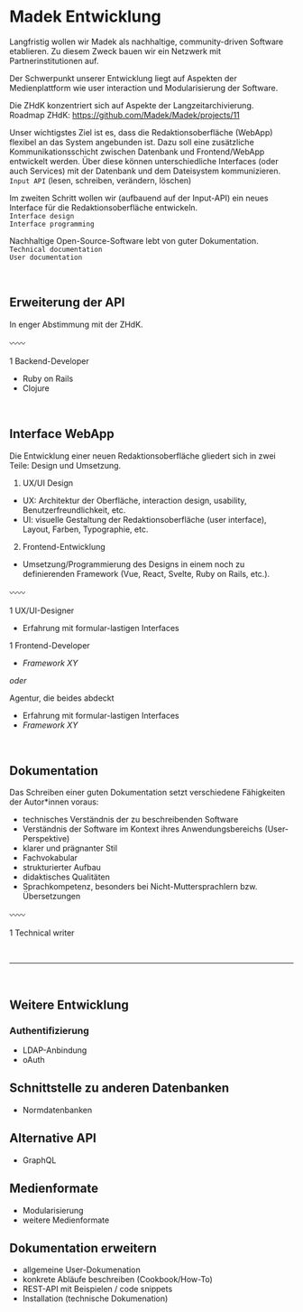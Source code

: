 # Madek Entwicklung

Langfristig wollen wir Madek als nachhaltige, community-driven Software etablieren. Zu diesem Zweck bauen wir ein Netzwerk mit Partnerinstitutionen auf.  

Der Schwerpunkt unserer Entwicklung liegt auf Aspekten der Medienplattform wie user interaction und Modularisierung der Software.  

Die ZHdK konzentriert sich auf Aspekte der Langzeitarchivierung.  
Roadmap ZHdK: https://github.com/Madek/Madek/projects/11

Unser wichtigstes Ziel ist es, dass die Redaktionsoberfläche (WebApp) flexibel an das System angebunden ist. Dazu soll eine zusätzliche Kommunikationsschicht zwischen Datenbank und Frontend/WebApp entwickelt werden. Über diese können unterschiedliche Interfaces (oder auch Services) mit der Datenbank und dem Dateisystem kommunizieren.  
`Input API` (lesen, schreiben, verändern, löschen)

Im zweiten Schritt wollen wir (aufbauend auf der Input-API) ein neues Interface für die Redaktionsoberfläche entwickeln.  
`Interface design`  
`Interface programming`

Nachhaltige Open-Source-Software lebt von guter Dokumentation.  
`Technical documentation`  
`User documentation`

&nbsp; 

## Erweiterung der API

In enger Abstimmung mit der ZHdK. 

:wavy_dash::wavy_dash:

1 Backend-Developer
- Ruby on Rails
- Clojure

&nbsp; 

## Interface WebApp

Die Entwicklung einer neuen Redaktionsoberfläche gliedert sich in zwei Teile: Design und Umsetzung.

1. UX/UI Design
- UX: Architektur der Oberfläche, interaction design, usability, Benutzerfreundlichkeit, etc.
- UI: visuelle Gestaltung der Redaktionsoberfläche (user interface), Layout, Farben, Typographie, etc.

2. Frontend-Entwicklung
- Umsetzung/Programmierung des Designs in einem noch zu definierenden Framework (Vue, React, Svelte, Ruby on Rails, etc.).


:wavy_dash::wavy_dash:

1 UX/UI-Designer  
- Erfahrung mit formular-lastigen Interfaces

1 Frontend-Developer  
- *Framework XY*

*oder*  

Agentur, die beides abdeckt
- Erfahrung mit formular-lastigen Interfaces
- *Framework XY*

&nbsp; 

## Dokumentation

Das Schreiben einer guten Dokumentation setzt verschiedene Fähigkeiten der Autor*innen voraus:
- technisches Verständnis der zu beschreibenden Software
- Verständnis der Software im Kontext ihres Anwendungsbereichs (User-Perspektive)
- klarer und prägnanter Stil
- Fachvokabular
- strukturierter Aufbau
- didaktisches Qualitäten
- Sprachkompetenz, besonders bei Nicht-Muttersprachlern bzw. Übersetzungen

:wavy_dash::wavy_dash:

1 Technical writer

&nbsp;

---

&nbsp;

## Weitere Entwicklung

### Authentifizierung
- LDAP-Anbindung
- oAuth

## Schnittstelle zu anderen Datenbanken
- Normdatenbanken

## Alternative API
- GraphQL

## Medienformate
- Modularisierung
- weitere Medienformate

## Dokumentation erweitern
- allgemeine User-Dokumenation
- konkrete Abläufe beschreiben (Cookbook/How-To)
- REST-API mit Beispielen / code snippets
- Installation (technische Dokumenation)